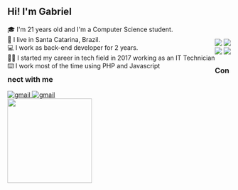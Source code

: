 ## Hi! I'm Gabriel

<div>
  <div style="float: left; display: inline_block;">
    🎓 I'm 21 years old and I'm a Computer Science student.<br/>
    📌 I live in Santa Catarina, Brazil.<br/>
    💻 I work as back-end developer for 2 years.<br/>
    👨‍💻 I started my career in tech field in 2017 working as an IT Technician<br/>
    ⌨️ I work most of the time using PHP and Javascript
  </div>
</div>

<br/>

<img src="https://img.shields.io/badge/PHP-777BB4?style=for-the-badge&logo=php&logoColor=white"/> <img src="https://img.shields.io/badge/JavaScript-323330?style=for-the-badge&logo=javascript&logoColor=F7DF1E"/> <img src="https://img.shields.io/badge/Node.js-43853D?style=for-the-badge&logo=node.js&logoColor=white"/> <img src="https://img.shields.io/badge/MySQL-00000F?style=for-the-badge&logo=mysql&logoColor=white"/>

### Connect with me
<a href="mailto:ak.gabrielmachado@gmail.com">
  <img src="https://img.shields.io/badge/Gmail-D14836?style=for-the-badge&logo=gmail&logoColor=white" alt="gmail"/>
</a>	
<a href="https://www.linkedin.com/in/ak-gabrielmachado/">
  <img src="https://img.shields.io/badge/LinkedIn-0077B5?style=for-the-badge&logo=linkedin&logoColor=white" alt="gmail"/>
</a>
<br/>
<img style="width: 190px; height: 190px;" src="https://c.tenor.com/-SIywyATmagAAAAC/naruto-thumbsup.gif"/>
